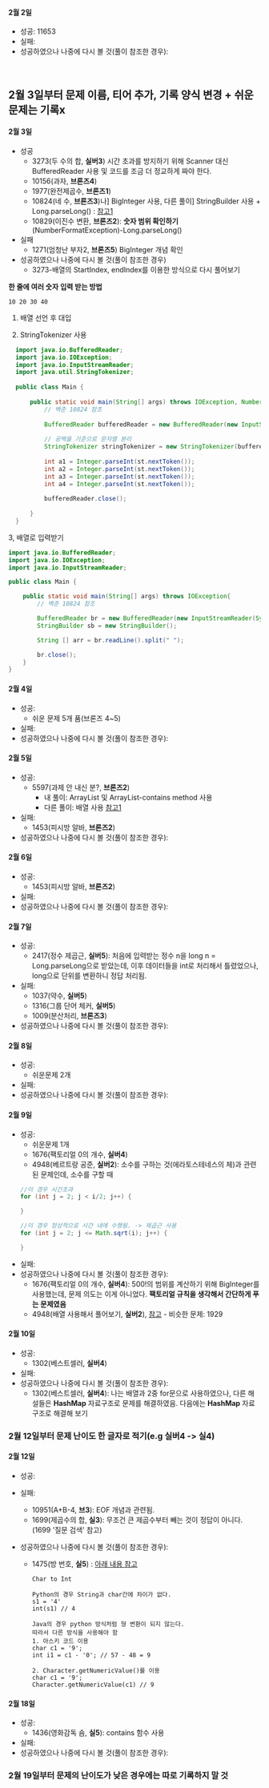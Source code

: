 #### 2월 2일
* 성공: 11653
* 실패: 
* 성공하였으나 나중에 다시 볼 것(풀이 참조한 경우): 
<br>



## 2월 3일부터 문제 이름, 티어 추가, 기록 양식 변경 + 쉬운 문제는 기록x

#### 2월 3일
* 성공
  * 3273(두 수의 합, **실버3**) 시간 초과를 방지하기 위해 Scanner 대신 BufferedReader 사용 및 코드를 조금 더 정교하게 짜야 한다. 
  * 10156(과자, **브론즈4**)
  * 1977(완전제곱수, **브론즈1**)
  * 10824(네 수,  **브론즈3**)나] BigInteger 사용, 다른 풀이] StringBuilder 사용 + Long.parseLong() : [참고1](https://bellossimo.tistory.com/35)
  * 10829(이진수 변환, **브론즈2**): **숫자 범위 확인하기**(NumberFormatException)-Long.parseLong()
* 실패
  * 1271(엄청난 부자2, **브론즈5**)  BigInteger 개념 확인
* 성공하였으나 나중에 다시 볼 것(풀이 참조한 경우)
  * 3273-배열의 StartIndex, endIndex를 이용한 방식으로 다시 풀어보기



**한 줄에 여러 숫자 입력 받는 방법**

```
10 20 30 40 
```


1. 배열 선언 후 대입

2. StringTokenizer 사용

 ```java
   import java.io.BufferedReader;
   import java.io.IOException;
   import java.io.InputStreamReader;
   import java.util.StringTokenizer;
   
   public class Main {
   
       public static void main(String[] args) throws IOException, NumberFormatException {
           // 백준 10824 참조
           
           BufferedReader bufferedReader = new BufferedReader(new InputStreamReader(System.in));
           
           // 공백을 기준으로 문자열 분리
           StringTokenizer stringTokenizer = new StringTokenizer(bufferedReader.readLine(), " ");
   
           int a1 = Integer.parseInt(st.nextToken());
           int a2 = Integer.parseInt(st.nextToken());
           int a3 = Integer.parseInt(st.nextToken());
           int a4 = Integer.parseInt(st.nextToken());
   
           bufferedReader.close();
   
       }
   }
 ```
  3, 배열로 입력받기

```java
import java.io.BufferedReader;
import java.io.IOException;
import java.io.InputStreamReader;

public class Main {

    public static void main(String[] args) throws IOException{
        // 백준 10824 참조

        BufferedReader br = new BufferedReader(new InputStreamReader(System.in));
        StringBuilder sb = new StringBuilder();

        String [] arr = br.readLine().split(" ");

        br.close();
    }
}
```


#### 2월 4일
* 성공: 
  * 쉬운 문제 5개 품(브론즈 4~5)
* 실패: 
* 성공하였으나 나중에 다시 볼 것(풀이 참조한 경우): 

#### 2월 5일
* 성공: 
  * 5597(과제 안 내신 분?, **브론즈2**)
    * 내 풀이: ArrayList 및 ArrayList-contains method 사용
    * 다른 풀이: 배열 사용 [참고1](https://dang2dangdang2.tistory.com/16)
* 실패:
  * 1453(피시방 알바, **브론즈2**)
* 성공하였으나 나중에 다시 볼 것(풀이 참조한 경우): 

#### 2월 6일
* 성공: 
  * 1453(피시방 알바, **브론즈2**)
* 실패:
* 성공하였으나 나중에 다시 볼 것(풀이 참조한 경우): 

#### 2월 7일
* 성공: 
  * 2417(정수 제곱근, **실버5**): 처음에 입력받는 정수 n을 long n = Long.parseLong으로 받았는데, 이후 데이터들을 int로 처리해서 틀렸었으나, long으로 단위를 변환하니 정답 처리됨.
* 실패:
  * 1037(약수, **실버5**)
  * 1316(그룹 단어 체커, **실버5**)
  * 1009(분산처리, **브론즈3**)
* 성공하였으나 나중에 다시 볼 것(풀이 참조한 경우): 

#### 2월 8일
* 성공: 
  * 쉬운문제 2개
* 실패:
* 성공하였으나 나중에 다시 볼 것(풀이 참조한 경우): 

#### 2월 9일
* 성공: 
  * 쉬운문제 1개
  * 1676(팩토리얼 0의 개수, **실버4**)
  * 4948(베르트랑 공준, **실버2**): 소수를 구하는 것(에라토스테네스의 체)과 관련된 문제인데, 소수를 구할 때 
  ```java
  //이 경우 시간초과
  for (int j = 2; j < i/2; j++) {
  
  }
  
  //이 경우 정상적으로 시간 내에 수행됨. -> 제곱근 사용
  for (int j = 2; j <= Math.sqrt(i); j++) {
  
  }
  ```
* 실패:
* 성공하였으나 나중에 다시 볼 것(풀이 참조한 경우):
  * 1676(팩토리얼 0의 개수, **실버4**): 500!의 범위를 계산하기 위해 BigInteger를 사용했는데, 문제 의도는 이게 아니었다. **팩토리얼 규칙을 생각해서 간단하게 푸는 문제였음**
  * 4948(배열 사용해서 풀어보기, **실버2**), [참고](https://st-lab.tistory.com/85) - 비슷한 문제: 1929


#### 2월 10일
* 성공: 
  * 1302(베스트셀러, **실버4**)
* 실패:
* 성공하였으나 나중에 다시 볼 것(풀이 참조한 경우):
  * 1302(베스트셀러, **실버4**): 나는 배열과 2중 for문으로 사용하였으나, 다른 해설들은 **HashMap** 자료구조로 문제를 해결하였음. 다음에는 **HashMap** 자료구조로 해결해 보기

### 2월 12일부터 문제 난이도 한 글자로 적기(e.g 실버4 -> 실4)  


#### 2월 12일
* 성공: 

* 실패:

  * 10951(A+B-4, **브3**): EOF 개념과 관련됨. 
  * 1699(제곱수의 합, **실3**): 무조건 큰 제곱수부터 빼는 것이 정답이 아니다.(1699 '질문 검색' 참고)

* 성공하였으나 나중에 다시 볼 것(풀이 참조한 경우):

  * 1475(방 번호, **실5**) : [아래 내용 참고](https://frhyme.github.io/java/java_basic02_char_to_int/)

    ```
    Char to Int
    
    Python의 경우 String과 char간에 차이가 없다.
    s1 = '4'
    int(s1) // 4
        
    Java의 경우 python 방식처럼 형 변환이 되지 않는다.
    따라서 다른 방식을 사용해야 함
    1. 아스키 코드 이용
    char c1 = '9';
    int i1 = c1 - '0'; // 57 - 48 = 9
    
    2. Character.getNumericValue()를 이용
    char c1 = '9';
    Character.getNumericValue(c1) // 9 
    
    ```
  


#### 2월 18일
* 성공: 
  * 1436(영화감독 숌, **실5**): contains 함수 사용
* 실패:
* 성공하였으나 나중에 다시 볼 것(풀이 참조한 경우):

### 2월 19일부터 문제의 난이도가 낮은 경우에는 따로 기록하지 말 것



